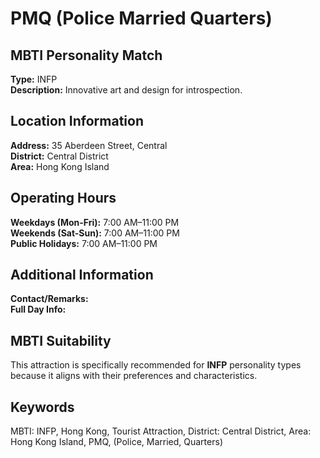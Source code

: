 # PMQ (Police Married Quarters)

## MBTI Personality Match
**Type:** INFP  
**Description:** Innovative art and design for introspection.

## Location Information
**Address:** 35 Aberdeen Street, Central  
**District:** Central District  
**Area:** Hong Kong Island

## Operating Hours
**Weekdays (Mon-Fri):** 7:00 AM–11:00 PM  
**Weekends (Sat-Sun):** 7:00 AM–11:00 PM  
**Public Holidays:** 7:00 AM–11:00 PM

## Additional Information
**Contact/Remarks:**   
**Full Day Info:** 

## MBTI Suitability
This attraction is specifically recommended for **INFP** personality types because it aligns with their preferences and characteristics.

## Keywords
MBTI: INFP, Hong Kong, Tourist Attraction, District: Central District, Area: Hong Kong Island, PMQ, (Police, Married, Quarters)
